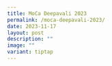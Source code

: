 ```yaml
---
title: MoCa Deepavali 2023
permalink: /moca-deepavali-2023/
date: 2023-11-17
layout: post
description: ""
image: ""
variant: tiptap
---
```

